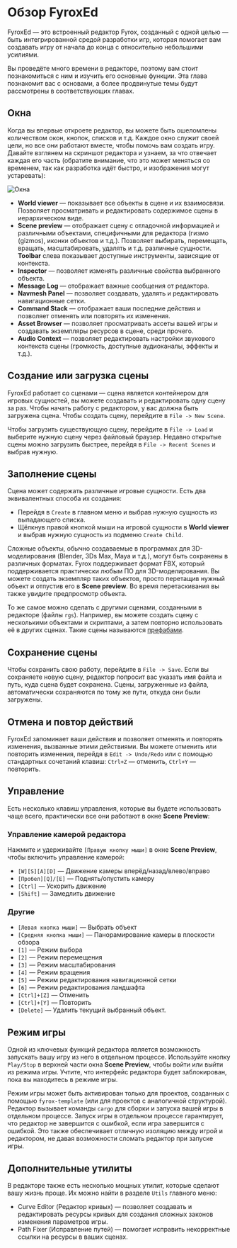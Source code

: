 # Обзор FyroxEd

FyroxEd — это встроенный редактор Fyrox, созданный с одной целью — быть интегрированной средой разработки игр, которая помогает вам создавать игру от начала до конца с относительно небольшими усилиями.

Вы проведёте много времени в редакторе, поэтому вам стоит познакомиться с ним и изучить его основные функции. Эта глава познакомит вас с основами, а более продвинутые темы будут рассмотрены в соответствующих главах.

## Окна

Когда вы впервые откроете редактор, вы можете быть ошеломлены количеством окон, кнопок, списков и т.д. Каждое окно служит своей цели, но все они работают вместе, чтобы помочь вам создать игру. Давайте взглянем на скриншот редактора и узнаем, за что отвечает каждая его часть (обратите внимание, что это может меняться со временем, так как разработка идёт быстро, и изображения могут устаревать):

![Окна](./overview.png)

- **World viewer** — показывает все объекты в сцене и их взаимосвязи. Позволяет просматривать и редактировать содержимое сцены в иерархическом виде.
- **Scene preview** — отображает сцену с отладочной информацией и различными объектами, специфичными для редактора (гизмо (gizmos), иконки объектов и т.д.). Позволяет выбирать, перемещать, вращать, масштабировать, удалять и т.д. различные сущности. **Toolbar** слева показывает доступные инструменты, зависящие от контекста.
- **Inspector** — позволяет изменять различные свойства выбранного объекта.
- **Message Log** — отображает важные сообщения от редактора.
- **Navmesh Panel** — позволяет создавать, удалять и редактировать навигационные сетки.
- **Command Stack** — отображает ваши последние действия и позволяет отменять или повторять их изменения.
- **Asset Browser** — позволяет просматривать ассеты вашей игры и создавать экземпляры ресурсов в сцене, среди прочего.
- **Audio Context** — позволяет редактировать настройки звукового контекста сцены (громкость, доступные аудиоканалы, эффекты и т.д.).

## Создание или загрузка сцены

FyroxEd работает со сценами — сцена является контейнером для игровых сущностей, вы можете создавать и редактировать одну сцену за раз. Чтобы начать работу с редактором, у вас должна быть загружена сцена. Чтобы создать сцену, перейдите в `File -> New Scene`.

Чтобы загрузить существующую сцену, перейдите в `File -> Load` и выберите нужную сцену через файловый браузер. Недавно открытые сцены можно загрузить быстрее, перейдя в `File -> Recent Scenes` и выбрав нужную.

## Заполнение сцены

Сцена может содержать различные игровые сущности. Есть два эквивалентных способа их создания:

- Перейдя в `Create` в главном меню и выбрав нужную сущность из выпадающего списка.
- Щёлкнув правой кнопкой мыши на игровой сущности в **World viewer** и выбрав нужную сущность из подменю `Create Child`.

Сложные объекты, обычно создаваемые в программах для 3D-моделирования (Blender, 3Ds Max, Maya и т.д.), могут быть сохранены в различных форматах. Fyrox поддерживает формат FBX, который поддерживается практически любым ПО для 3D-моделирования. Вы можете создать экземпляр таких объектов, просто перетащив нужный объект и отпустив его в **Scene preview**. Во время перетаскивания вы также увидите предпросмотр объекта.

То же самое можно сделать с другими сценами, созданными в редакторе (файлы `rgs`). Например, вы можете создать сцену с несколькими объектами и скриптами, а затем повторно использовать её в других сценах. Такие сцены называются [префабами](../scene/prefab.md).

## Сохранение сцены

Чтобы сохранить свою работу, перейдите в `File -> Save`. Если вы сохраняете новую сцену, редактор попросит вас указать имя файла и путь, куда сцена будет сохранена. Сцены, загруженные из файла, автоматически сохраняются по тому же пути, откуда они были загружены.

## Отмена и повтор действий

FyroxEd запоминает ваши действия и позволяет отменять и повторять изменения, вызванные этими действиями. Вы можете отменить или повторить изменения, перейдя в `Edit -> Undo/Redo` или с помощью стандартных сочетаний клавиш: `Ctrl+Z` — отменить, `Ctrl+Y` — повторить.

## Управление

Есть несколько клавиш управления, которые вы будете использовать чаще всего, практически все они работают в окне **Scene Preview**:

### Управление камерой редактора
Нажмите и удерживайте `[Правую кнопку мыши]` в окне **Scene Preview**, чтобы включить управление камерой:
  - `[W][S][A][D]` — Движение камеры вперёд/назад/влево/вправо
  - `[Пробел][Q]/[E]` — Поднять/опустить камеру
  - `[Ctrl]` — Ускорить движение
  - `[Shift]` — Замедлить движение
### Другие
- `[Левая кнопка мыши]` — Выбрать объект
- `[Средняя кнопка мыши]` — Панорамирование камеры в плоскости обзора
- `[1]` — Режим выбора
- `[2]` — Режим перемещения
- `[3]` — Режим масштабирования
- `[4]` — Режим вращения
- `[5]` — Режим редактирования навигационной сетки
- `[6]` — Режим редактирования ландшафта
- `[Ctrl]+[Z]` — Отменить
- `[Ctrl]+[Y]` — Повторить
- `[Delete]` — Удалить текущий выбранный объект.

## Режим игры

Одной из ключевых функций редактора является возможность запускать вашу игру из него в отдельном процессе. Используйте кнопку `Play/Stop` в верхней части окна **Scene Preview**, чтобы войти или выйти из режима игры. Учтите, что интерфейс редактора будет заблокирован, пока вы находитесь в режиме игры.

Режим игры может быть активирован только для проектов, созданных с помощью `fyrox-template` (или для проектов с аналогичной структурой). Редактор вызывает команды `cargo` для сборки и запуска вашей игры в отдельном процессе. Запуск игры в отдельном процессе гарантирует, что редактор не завершится с ошибкой, если игра завершится с ошибкой. Это также обеспечивает отличную изоляцию между игрой и редактором, не давая возможности сломать редактор при запуске игры.

## Дополнительные утилиты

В редакторе также есть несколько мощных утилит, которые сделают вашу жизнь проще. Их можно найти в разделе `Utils` главного меню:

- Curve Editor (Редактор кривых) — позволяет создавать и редактировать ресурсы кривых для создания сложных законов изменения параметров игры.
- Path Fixer (Исправление путей) — помогает исправить некорректные ссылки на ресурсы в ваших сценах.